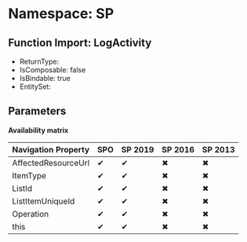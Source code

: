 # Namespace: SP

## Function Import: LogActivity

- ReturnType: 
- IsComposable: false
- IsBindable: true
- EntitySet: 

## Parameters

**Availability matrix**

Navigation Property | SPO | SP 2019 | SP 2016 | SP 2013
----------|-----|---------|---------|--------
AffectedResourceUrl | ✔ | ✔ | ✖ | ✖
ItemType | ✔ | ✔ | ✖ | ✖
ListId | ✔ | ✔ | ✖ | ✖
ListItemUniqueId | ✔ | ✔ | ✖ | ✖
Operation | ✔ | ✔ | ✖ | ✖
this | ✔ | ✔ | ✖ | ✖
